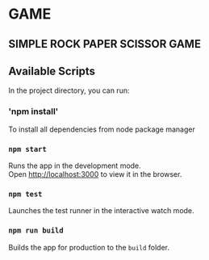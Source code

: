 # GAME

## SIMPLE ROCK PAPER SCISSOR GAME

## Available Scripts

In the project directory, you can run:

### 'npm install'

To install all dependencies from node package manager

### `npm start`

Runs the app in the development mode.<br>
Open [http://localhost:3000](http://localhost:3000) to view it in the browser.


### `npm test`

Launches the test runner in the interactive watch mode.


### `npm run build`

Builds the app for production to the `build` folder.


